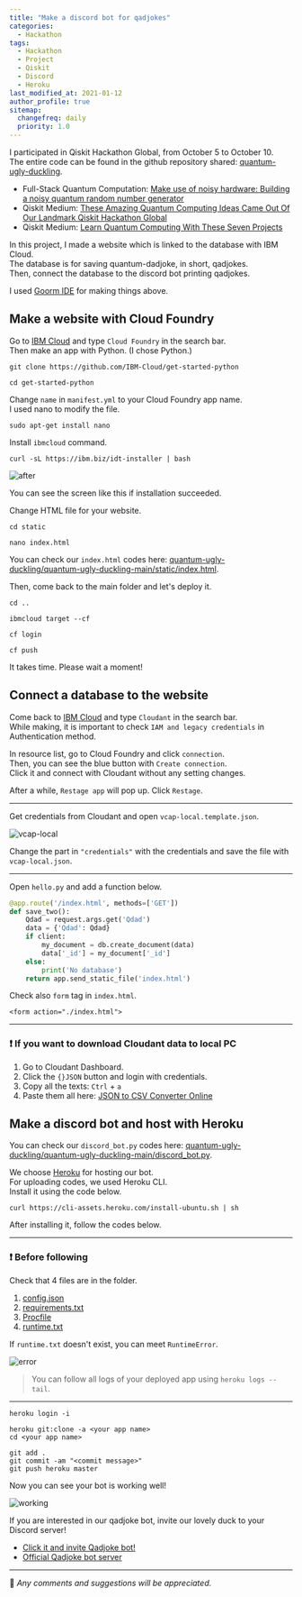 ```yaml
---
title: "Make a discord bot for qadjokes"
categories:
  - Hackathon
tags:
  - Hackathon
  - Project
  - Qiskit
  - Discord
  - Heroku
last_modified_at: 2021-01-12
author_profile: true
sitemap:
  changefreq: daily
  priority: 1.0
---
```


I participated in Qiskit Hackathon Global, from October 5 to October 10.<br/>
The entire code can be found in the github repository shared: [quantum-ugly-duckling](https://github.com/rochisha0/quantum-ugly-duckling).

- Full-Stack Quantum Computation: [Make use of noisy hardware: Building a noisy quantum random number generator](https://fullstackquantumcomputation.tech/blog/post-quantum-ugly-duckling/)
- Qiskit Medium: [These Amazing Quantum Computing Ideas Came Out Of Our Landmark Qiskit Hackathon Global](https://medium.com/qiskit/these-amazing-quantum-computing-ideas-came-out-of-our-landmark-qiskit-hackathon-global-905a0063f8e5)
- Qiskit Medium: [Learn Quantum Computing With These Seven Projects](https://medium.com/qiskit/learn-quantum-computing-with-these-seven-projects-7478d90d125a)

In this project, I made a website which is linked to the database with IBM Cloud.<br/>
The database is for saving quantum-dadjoke, in short, qadjokes.<br/>
Then, connect the database to the discord bot printing qadjokes.<br/>

I used [Goorm IDE](https://ide.goorm.io/) for making things above.<br/>

## Make a website with Cloud Foundry

Go to [IBM Cloud](https://cloud.ibm.com/login) and type `Cloud Foundry` in the search bar.<br/>
Then make an app with Python. (I chose Python.)

```
git clone https://github.com/IBM-Cloud/get-started-python
```

```
cd get-started-python
```

Change `name` in `manifest.yml` to your Cloud Foundry app name.<br/>
I used nano to modify the file.

```
sudo apt-get install nano
```

Install `ibmcloud` command.

```
curl -sL https://ibm.biz/idt-installer | bash
```

![after](https://user-images.githubusercontent.com/62553200/96062970-e651b400-0ed1-11eb-9af3-9555a10729fa.png)

You can see the screen like this if installation succeeded.

Change HTML file for your website.

```
cd static
```

```
nano index.html
```

You can check our `index.html` codes here:
[quantum-ugly-duckling/quantum-ugly-duckling-main/static/index.html](https://github.com/rochisha0/quantum-ugly-duckling/blob/main/quantum-ugly-duckling-main/static/index.html).

Then, come back to the main folder and let's deploy it.

```
cd ..
```

```
ibmcloud target --cf
```

```
cf login
```

```
cf push
```

It takes time. Please wait a moment!

## Connect a database to the website

Come back to [IBM Cloud](https://cloud.ibm.com/login) and type `Cloudant` in the search bar.<br/>
While making, it is important to check `IAM and legacy credentials` in Authentication method.

In resource list, go to Cloud Foundry and click `connection`.<br/>
Then, you can see the blue button with `Create connection`.<br/>
Click it and connect with Cloudant without any setting changes.<br/>

After a while, `Restage app` will pop up. Click `Restage`.

---

Get credentials from Cloudant and open `vcap-local.template.json`.

![vcap-local](https://user-images.githubusercontent.com/62553200/96067604-1e0e2b00-0ed5-11eb-896c-8e259975592b.png)

Change the part in `"credentials"` with the credentials and save the file with `vcap-local.json`.<br/>

---

Open `hello.py` and add a function below.<br/>

```python
@app.route('/index.html', methods=['GET'])
def save_two():
    Qdad = request.args.get('Qdad')
    data = {'Qdad': Qdad}
    if client:
        my_document = db.create_document(data)
        data['_id'] = my_document['_id']
    else:
        print('No database')
    return app.send_static_file('index.html')
```

Check also `form` tag in `index.html`.

```
<form action="./index.html">
```

---

### ❗ If you want to download Cloudant data to local PC

1. Go to Cloudant Dashboard.
2. Click the `{}JSON` button and login with credentials.
3. Copy all the texts: `Ctrl` + `a`
4. Paste them all here: [JSON to CSV Converter Online](https://json-csv.com/)

## Make a discord bot and host with Heroku

You can check our `discord_bot.py` codes here:
[quantum-ugly-duckling/quantum-ugly-duckling-main/discord_bot.py](https://github.com/rochisha0/quantum-ugly-duckling/blob/main/quantum-ugly-duckling-main/discord_bot.py).<br/>

We choose [Heroku](https://www.heroku.com/) for hosting our bot.<br/>
For uploading codes, we used Heroku CLI.<br/>
Install it using the code below.

```
curl https://cli-assets.heroku.com/install-ubuntu.sh | sh
```

After installing it, follow the codes below.<br/>

---

### ❗ Before following

Check that 4 files are in the folder.<br/>

1. [config.json](https://github.com/rochisha0/quantum-ugly-duckling/blob/main/quantum-ugly-duckling-main/config.json)
2. [requirements.txt](https://github.com/rochisha0/quantum-ugly-duckling/blob/main/quantum-ugly-duckling-main/requirements.txt)
3. [Procfile](https://github.com/rochisha0/quantum-ugly-duckling/blob/main/quantum-ugly-duckling-main/Procfile)
4. [runtime.txt](https://github.com/rochisha0/quantum-ugly-duckling/blob/main/quantum-ugly-duckling-main/runtime.txt)

If `runtime.txt` doesn't exist, you can meet `RuntimeError`.

![error](https://user-images.githubusercontent.com/62553200/96069480-439d3380-0ed9-11eb-9232-e7eaa688217e.png)

> You can follow all logs of your deployed app using `heroku logs --tail`.

---

```
heroku login -i
```

```
heroku git:clone -a <your app name>
cd <your app name>
```

```
git add .
git commit -am "<commit message>"
git push heroku master
```

Now you can see your bot is working well!

![working](https://github.com/rochisha0/quantum-ugly-duckling/blob/main/images/discord_test.gif?raw=true)

If you are interested in our qadjoke bot, invite our lovely duck to your Discord server!

- [Click it and invite Qadjoke bot!](https://discord.com/api/oauth2/authorize?client_id=763802062370111498&permissions=67584&scope=bot)
- [Official Qadjoke bot server](https://discord.gg/3UdGBAC)

---

💬 _Any comments and suggestions will be appreciated._
